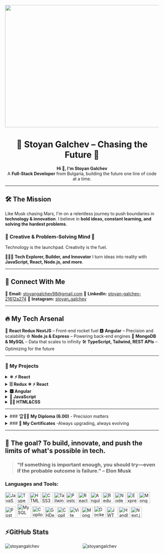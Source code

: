 
<div align="center">

  <img src="https://github.com/user-attachments/assets/04341c23-9ec0-47bb-b769-3bfa077e3feb" width="800" height="400">
</div>
<div align="left">
<h1 align="center">🚀 Stoyan Galchev – Chasing the Future 🚀</h1>

<p align="center">
<strong>Hi 👋, I'm Stoyan Galchev</strong><br>
A <b>Full-Stack Developer</b> from Bulgaria, building the future one line of code at a time.
</p>

---

## 🛠 The Mission
Like Musk chasing Mars, I'm on a relentless journey to push boundaries in **technology & innovation**.
I believe in **bold ideas, constant learning, and solving the hardest problems**.

### 🌱 **Creative & Problem-Solving Mind** 🧠
Technology is the launchpad. Creativity is the fuel.

👨🏻‍💻 **Tech Explorer, Builder, and Innovator**
I turn ideas into reality with **JavaScript, React, Node.js, and more**.

---

## 📡 **Connect With Me**
📧 **Email:** [stoyangalchev98@gmail.com](mailto:stoyangalchev98@gmail.com)
🔗 **LinkedIn:** [stoyan-galchev-21612a274](https://www.linkedin.com/in/stoyan-galchev-21612a274/)
📸 **Instagram:** [stoyan_galchev](https://www.instagram.com/stoyan_galchev)

---

## 🔥 My Tech Arsenal
🚀 **React Redux NextJS** – Front-end rocket fuel
🅰️ **Angular** – Precision and scalability
⚙ **Node.js & Express** – Powering back-end engines
📡 **MongoDB & MySQL** – Data that scales to infinity
🛠 **TypeScript, Tailwind, REST APIs** – Optimizing for the future

---


### 🔑 My Projects
<details><summary><b>⚛ ⚡️ React</b></summary>
   <ul>
   <li><a href="https://fast-and-furious-sigma.vercel.app">Fast and Furious</a></li>
   <li><a href="https://stoyan-galchev.onrender.com/">My-portfolio-app</a></li>
   <li><a href="https://toparborist.com/">Top Arborist</a></li>
     
  </ul>
</details>
        
<details><summary><b>🗄️ Redux ⚛ ⚡️ React </b></summary>
   <ul>
   <li><a href="https://calculator-zeta-ten-24.vercel.app/">Calculator</a></li>
   <li><a href="https://pizzashop-one.vercel.app/">Pizza Shop</a></li>
  </ul>
</details>
              
<details><summary><b>🅰️  Angular</b></summary>
   <ul>
   <li><a href="https://webflix-9znqh0fxb-stoyans-projects-1eda22f1.vercel.app/home">Webflix</a></li>
  </ul>
</details>

<details><summary><b>👾  JavaScript</b></summary>
    
   <ul >
   <li><a href="https://wildlife-tan.vercel.app/">Wildlife</a></li>
   <li><a href="https://stoyangalchev.github.io/Car-Parts/">Car Parts</a></li>
   <li><a href="https://stoyangalchev.github.io/Fitness-Class/">Fitness Class</a></li>
   <li><a href="https://stoyangalchev.github.io/Slider/">Slider</a></li>
   <li><a href="https://stoyangalchev.github.io/Simple-Timer/">Timer</a></li>
   <li><a href="https://stoyangalchev.github.io/Aim-Game/">Aim Game</a></li>
   <li><a href="https://stoyangalchev.github.io/To-Do-List/">To Do List</a></li>
   <li><a href="https://stoyangalchev.github.io/Gallery-Of-Cards/">Gallery Of Cards</a></li>
  </ul>
</details>

<details><summary><b>👨‍🚀  HTML&CSS </b></summary>
   <ul>
    <li><a href="https://stoyangalchev.github.io/Travellia/">Travellia</a></li>
  </ul>
</details>
<hr>
<details><summary>### 🏆📃📝 <b>My Diploma (6.00)</b> - Precision matters </summary>
<ul>
  <li> <a href="https://drive.google.com/file/d/19BZu9UplROsZvafI5c2mTjobZRj3R1Ur/view?usp=drive_link">Full Image</a></li>
  <li> <a href="https://drive.google.com/file/d/1sJerK--8gqH5YUpKw828Tf0OjcsU_3Wh/view?usp=sharing">Short Image</a></li>
</ul>
</details>

<details><summary>### 📝 <b>My Certificates</b> -Always upgrading, always evolving </summary>
   <ul >
  <li><a href="https://github.com/StoyanGalchev/StoyanGalchev/assets/119026878/9ad1ca01-756c-452e-8f81-240d73014c2a">Programing Basic</a></li>
  <li><a href="https://github.com/StoyanGalchev/StoyanGalchev/assets/119026878/9d89477a-7bbe-4439-a6d8-2e3452ab4611">Programing Fundamentals</></li>
  <li><a href="https://github.com/StoyanGalchev/StoyanGalchev/assets/119026878/45be93ab-8198-46f6-9b64-c46523ad56d9">JS Advanced</a></li>
  <li><a href="https://github.com/StoyanGalchev/StoyanGalchev/assets/119026878/c5986f2e-30f6-49ac-8bf1-1e6c94158e61">JS Application</a></li>
  <li><a href="https://github.com/StoyanGalchev/StoyanGalchev/assets/119026878/90caca0d-9eb5-419d-8e98-69de15238a2c">JS Back-End</a></li>
  <li><a href="https://github.com/StoyanGalchev/SoftUni-Software-Engineering/assets/119026878/4e071ee2-ac83-4bf0-a300-00170b5af87f">Angular</a></li>
  <li><a href="https://github.com/user-attachments/assets/7f5dc29d-9ee9-47fd-b0aa-43e79bec1cd1">React</a></li>
  <li><a href="https://github.com/StoyanGalchev/StoyanGalchev/assets/119026878/42af7ec5-e8b6-44de-afa4-6b67fa78d23b">TypeScript</a></li>
  <li><a href= "https://github.com/StoyanGalchev/StoyanGalchev/assets/119026878/eaa22880-b9ba-49b2-a652-8269c51d26bc">HTML CSS</a></li>
  <li><a href="https://github.com/StoyanGalchev/StoyanGalchev/assets/119026878/913725d1-5f16-4d35-a912-2ea05ab89d0c">IT Career Buster</a></li>

</ul>
 </details>
   <hr>
  <h2> 🚀 The goal? To build, innovate, and push the limits of what's possible in tech.</h2>

> <h3> "If something is important enough, you should try—even if the probable outcome is failure." – Elon Musk</h3>
<h3 align="left">Languages and Tools:</h3>
<p align="left"  >

<a href="https://developer.mozilla.org/en-US/docs/Web/JavaScript" target="_blank" rel="noreferrer"><img src="https://raw.githubusercontent.com/danielcranney/readme-generator/main/public/icons/skills/javascript-colored.svg" width="36" height="36" alt="JavaScript" /></a>
<a href="https://www.typescriptlang.org/" target="_blank" rel="noreferrer"><img src="https://raw.githubusercontent.com/danielcranney/readme-generator/main/public/icons/skills/typescript-colored.svg" width="36" height="36" alt="TypeScript" /></a>
<a href="https://developer.mozilla.org/en-US/docs/Glossary/HTML5" target="_blank" rel="noreferrer"><img src="https://raw.githubusercontent.com/danielcranney/readme-generator/main/public/icons/skills/html5-colored.svg" width="36" height="36" alt="HTML5" /></a>
        <a href="https://www.w3.org/TR/CSS/#css" target="_blank" rel="noreferrer"><img src="https://raw.githubusercontent.com/danielcranney/readme-generator/main/public/icons/skills/css3-colored.svg" width="36" height="36" alt="CSS3" /></a>
        <a href="https://tailwindcss.com/" target="_blank" rel="noreferrer"><img src="https://www.svgrepo.com/show/374118/tailwind.svg" width="36" height="36" alt="Tailwind" /></a>
        <a href="https://postcss.org/" target="_blank" rel="noreferrer"><img src="https://www.svgrepo.com/show/354198/postcss.svg" width="36" height="36" alt="Postcss" /></a>
        <a href="https://reactjs.org/" target="_blank" rel="noreferrer"><img src="https://raw.githubusercontent.com/danielcranney/readme-generator/main/public/icons/skills/react-colored.svg" width="36" height="36" alt="React" /></a>
        <a href="https://angular.io/" target="_blank" rel="noreferrer"><img src="https://raw.githubusercontent.com/danielcranney/readme-generator/main/public/icons/skills/angularjs-colored.svg" width="36" height="36" alt="Angular" /></a>
        <a href="https://redux.js.org/" target="_blank" rel="noreferrer"><img src="https://www.svgrepo.com/show/303557/redux-logo.svg" width="36" height="36" alt="Redux" /></a>
        <a href="https://nodejs.org/en/" target="_blank" rel="noreferrer"><img src="https://raw.githubusercontent.com/danielcranney/readme-generator/main/public/icons/skills/nodejs-colored.svg" width="36" height="36" alt="NodeJS" /></a>
        <a href="https://expressjs.com/" target="_blank" rel="noreferrer"><img src="https://encrypted-tbn0.gstatic.com/images?q=tbn:ANd9GcR4u94u1wfOumlFo5J_RA2gwV15UlurUretU3FzX50SuA&s" width="36" height="36" alt="Express" /></a>
        <a href="https://www.mongodb.com/" target="_blank" rel="noreferrer"><img src="https://raw.githubusercontent.com/danielcranney/readme-generator/main/public/icons/skills/mongodb-colored.svg" width="36" height="36" alt="MongoDB" /></a>
        <a href="https://www.postman.com/" target="_blank" rel="noreferrer"><img src="https://cdn.iconscout.com/icon/free/png-256/free-postman-3521648-2945092.png" width="36" height="36" alt="Postman" /></a>
        <a href="https://www.mysql.com/" target="_blank" rel="noreferrer"><img src="https://www.svgrepo.com/show/303251/mysql-logo.svg" width="45" height="45" alt="MySQL" /></a>
        <a href="https://github.com/features/copilot" target="_blank" rel="noreferrer"><img src="https://avatars.githubusercontent.com/u/132625789?s=280&v=4" width="38" height="38"  alt="Copilot" /></a>
        <a href="https://github.com/apps/desktop" target="_blank" rel="noreferrer"><img src="https://upload.wikimedia.org/wikipedia/commons/thumb/a/ae/Github-desktop-logo-symbol.svg/1200px-Github-desktop-logo-symbol.svg.png" width="36" height="36" alt="GHDesctop" 
        /></a>
        <a href="https://git-scm.com/" target="_blank" rel="noreferrer"><img src="https://www.svgrepo.com/show/303548/git-icon-logo.svg" width="36" height="36"  alt="Copilot" /></a>
        <a href="https://vitejs.dev/" target="_blank" rel="noreferrer"><img src="https://raw.githubusercontent.com/danielcranney/readme-generator/main/public/icons/skills/vite-colored.svg" width="36" height="36" alt="Vite" /></a>
        <a href="https://mongoosejs.com/" target="_blank" rel="noreferrer"><img src="https://avatars.githubusercontent.com/u/7552965?s=280&v=4" width="36" height="36" alt="MongooseJS" /></a>
        <a href="https://hub.docker.com/"><img src="https://img.icons8.com/color/96/000000/docker.png" width="38" height="38" alt="Docker"/></a>
        <a href="https://jwt.io/"><img src="https://jwt.io/img/pic_logo.svg" width="36" height="36" alt="JWT"/></a>
        <a href="https://handlebarsjs.com/"><img src="https://www.svgrepo.com/show/373653/handlebars.svg" width="36" height="36" alt="Handlebars"/></a>
        <a href="https://nextjs.org/"><img src="https://files.raycast.com/48xofmdo0666jyije8lzc2i9pd9b" width="36" height="36" alt="Next.js"/></a>



     
</p>

## ⚡GitHub Stats
  <p><img align="left" src="https://github-readme-stats.vercel.app/api/top-langs?username=stoyangalchev&show_icons=true&locale=en&layout=compact&theme=github_dark&hide_border=true" alt="stoyangalchev" /></p>

<p align="center"> <img src="https://github-readme-stats.vercel.app/api?username=stoyangalchev&show_icons=true&theme=midnight-purple" alt="stoyangalchev" />


</div>

